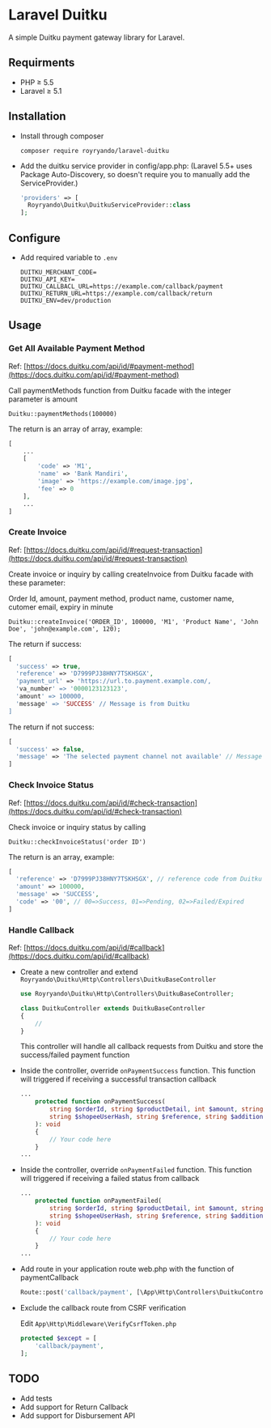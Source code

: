 # Laravel Duitku

A simple Duitku payment gateway library for Laravel.

## Requirments
- PHP ≥ 5.5
- Laravel ≥ 5.1

## Installation
- Install through composer

      composer require royryando/laravel-duitku

- Add the duitku service provider in config/app.php: (Laravel 5.5+ uses Package Auto-Discovery, so doesn't require you to manually add the ServiceProvider.)
  ```php
  'providers' => [
    Royryando\Duitku\DuitkuServiceProvider::class
  ];
  ```
  
## Configure
- Add required variable to `.env`
  ```dotenv
  DUITKU_MERCHANT_CODE=
  DUITKU_API_KEY=
  DUITKU_CALLBACL_URL=https://example.com/callback/payment
  DUITKU_RETURN_URL=https://example.com/callback/return
  DUITKU_ENV=dev/production
  ```

## Usage

### Get All Available Payment Method
Ref: [https://docs.duitku.com/api/id/#payment-method](https://docs.duitku.com/api/id/#payment-method)

Call paymentMethods function from Duitku facade with the integer parameter is amount

`Duitku::paymentMethods(100000)`

The return is an array of array, example:
```php
[
    ...
    [
        'code' => 'M1',
        'name' => 'Bank Mandiri',
        'image' => 'https://example.com/image.jpg',
        'fee' => 0
    ],
    ...
]
```

### Create Invoice
Ref: [https://docs.duitku.com/api/id/#request-transaction](https://docs.duitku.com/api/id/#request-transaction)

Create invoice or inquiry by calling createInvoice from Duitku facade with these parameter:

Order Id, amount, payment method, product name, customer name, cutomer email, expiry in minute
  
`Duitku::createInvoice('ORDER_ID', 100000, 'M1', 'Product Name', 'John Doe', 'john@example.com', 120);`

The return if success:
```php
[
  'success' => true,
  'reference' => 'D7999PJ38HNY7TSKHSGX',
  'payment_url' => 'https://url.to.payment.example.com/,
  'va_number' => '0000123123123',
  'amount' => 100000,
  'message' => 'SUCCESS' // Message is from Duitku
]
```

The return if not success:
```php
[
  'success' => false,
  'message' => 'The selected payment channel not available' // Message is from Duitku
]
```

### Check Invoice Status
Ref: [https://docs.duitku.com/api/id/#check-transaction](https://docs.duitku.com/api/id/#check-transaction)

Check invoice or inquiry status by calling
  
`Duitku::checkInvoiceStatus('order ID')`
  
The return is an array, example:
  
```php
[
  'reference' => 'D7999PJ38HNY7TSKHSGX', // reference code from Duitku
  'amount' => 100000,
  'message' => 'SUCCESS',
  'code' => '00', // 00=>Success, 01=>Pending, 02=>Failed/Expired
]
```

### Handle Callback
Ref: [https://docs.duitku.com/api/id/#callback](https://docs.duitku.com/api/id/#callback)

- Create a new controller and extend `Royryando\Duitku\Http\Controllers\DuitkuBaseController`

  ```php
  use Royryando\Duitku\Http\Controllers\DuitkuBaseController;
  
  class DuitkuController extends DuitkuBaseController
  {
      //
  }
  ```  

  This controller will handle all callback requests from Duitku and store the success/failed payment function

- Inside the controller, override `onPaymentSuccess` function. This function will triggered if receiving a successful transaction callback
  ```php
  ...
      protected function onPaymentSuccess(
          string $orderId, string $productDetail, int $amount, string $paymentCode,
          string $shopeeUserHash, string $reference, string $additionalParam
      ): void
      {
          // Your code here
      }
  ...
  ```

- Inside the controller, override `onPaymentFailed` function. This function will triggered if receiving a failed status from callback

  ```php
  ...
      protected function onPaymentFailed(
          string $orderId, string $productDetail, int $amount, string $paymentCode,
          string $shopeeUserHash, string $reference, string $additionalParam
      ): void
      {
          // Your code here
      }
  ...
  ```

- Add route in your application route web.php with the function of paymentCallback

  ```php
  Route::post('callback/payment', [\App\Http\Controllers\DuitkuController::class, 'paymentCallback']);
  ```
  
- Exclude the callback route from CSRF verification
  
  Edit `App\Http\Middleware\VerifyCsrfToken.php`

  ```php
  protected $except = [
      'callback/payment',
  ];
  ```
  
## TODO
- Add tests
- Add support for Return Callback
- Add support for Disbursement API
